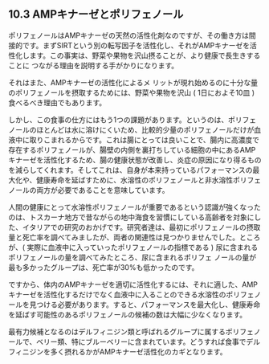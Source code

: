 ## 10.3 AMPキナーゼとポリフェノール

ポリフェノールはAMPキナーゼの天然の活性化剤なのですが、その働き方は間接的です。まずSIRTという別の転写因子を活性化し、それがAMPキナーゼを活性化します。この事実は、野菜や果物を沢山摂ることが、より健康で長生きすることに つながる理由を説明する手がかりになります。

それはまた、AMPキナーゼの活性化によるメ リットが現れ始めるのに十分な量のポリフェノールを摂取するためには、野菜や果物を沢山 ( 1日におよそ10皿 ) 食べるべき理由でもあります。

しかし、この食事の仕方にはもう1つの課題があります。というのは、ポリフェノールのほとんどは水に溶けにくいため、比較的少量のポリフェノールだけが血液中に取りこまれるからです。これは腸にとっては良いことで、腸内に高濃度で存在するポリフェノールが、腸壁の内側を裏打ちしている細胞の中にあるAMPキナーゼを活性化するため、腸の健康状態が改善し、炎症の原因になり得るものを減らしてくれます。そしてこれは、自身が本来持っているパフォーマンスの最大化や、健康寿命を延ばすために、水溶性のポリフェノールと非水溶性ポリフェノールの両方が必要であることを意味しています。

人間の健康にとって水溶性ポリフェノールが重要であるという認識が強くなったのは、トスカーナ地方で昔ながらの地中海食を習慣にしている高齢者を対象にした、イタリアでの研究のおかげです。研究者達は、最初にポリフェノールの摂取量と死亡率を調べてみましたが、両者の関連性は見つかりませんでした。ところが、( 実際に血液中に入っていったポリフェノールの指標である ) 尿に含まれるポリフェノールの量を調べてみたところ、尿に含まれるポリフェ ノールの量が最も多かったグループは、死亡率が30%も低かったのです。

ですから、体内のAMPキナーゼを適切に活性化するには、それに適した、AMPキナーゼを活性化するだけでなく血液中に入ることのできる水溶性のポリフェノールを見つける必要があります。すると、パフォーマンスを最大化し、健康寿命を延ばす可能性のあるポリフェノールの候補の数は大幅に少なくなります。

最有力候補となるのはデルフィニジン類と呼ばれるグループに属するポリフェノールで、ベリー類、特にブルーベリーに含まれています。どうすれば食事でデルフィニジンを多く摂れるかがAMPキナーゼ活性化のカギとなります。